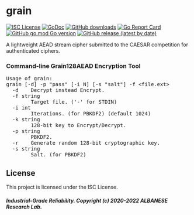 # grain
[![ISC License](http://img.shields.io/badge/license-ISC-blue.svg)](https://github.com/pedroalbanese/Grain128AEAD/blob/master/LICENSE.md) 
[![GoDoc](https://godoc.org/github.com/pedroalbanese/Grain128AEAD?status.png)](http://godoc.org/github.com/pedroalbanese/Grain128AEAD)
[![GitHub downloads](https://img.shields.io/github/downloads/pedroalbanese/Grain128AEAD/total.svg?logo=github&logoColor=white)](https://github.com/pedroalbanese/Grain128AEAD/releases)
[![Go Report Card](https://goreportcard.com/badge/github.com/pedroalbanese/Grain128AEAD)](https://goreportcard.com/report/github.com/pedroalbanese/Grain128AEAD)
[![GitHub go.mod Go version](https://img.shields.io/github/go-mod/go-version/pedroalbanese/Grain128AEAD)](https://golang.org)
[![GitHub release (latest by date)](https://img.shields.io/github/v/release/pedroalbanese/Grain128AEAD)](https://github.com/pedroalbanese/Grain128AEAD/releases)  

A lightweight AEAD stream cipher submitted to the CAESAR competition for authenticated ciphers. 
### Command-line Grain128AEAD Encryption Tool
<pre>Usage of grain:
grain [-d] -p "pass" [-i N] [-s "salt"] -f &lt;file.ext&gt;
  -d    Decrypt instead Encrypt.
  -f string
        Target file. ('-' for STDIN)
  -i int
        Iterations. (for PBKDF2) (default 1024)
  -k string
        128-bit key to Encrypt/Decrypt.
  -p string
        PBKDF2.
  -r    Generate random 128-bit cryptographic key.
  -s string
        Salt. (for PBKDF2)</pre>

## License

This project is licensed under the ISC License.

##### Industrial-Grade Reliability. Copyright (c) 2020-2022 ALBANESE Research Lab.
